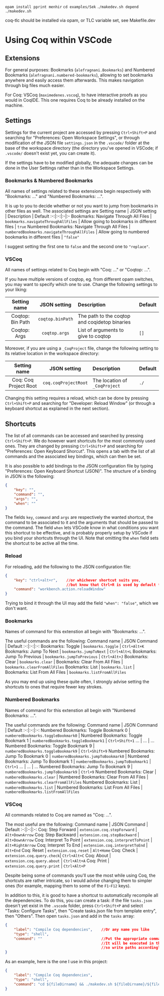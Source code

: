 
`opam install pprint menhir`
`cd examples/Sek`
`./makedev.sh depend`
`./makedev.sh`

coq-tlc should be installed via opam,
or TLC variable set, see Makefile.dev

# Using Coq within VSCode
## Extensions

For general purposes: Bookmarks (`alefragnani.Bookmarks`) and Numbered Bookmarks (`alefragnani.numbered-bookmarks`), allowing to set bookmarks anywhere and easily access them afterwards. This makes navigation through big files much easier.

For Coq: VSCoq (`maximedenes.vscoq`), to have interactive proofs as you would in CoqIDE. This one requires Coq to be already installed on the machine.

## Settings
Settings for the current project are accessed by pressing `Ctrl+Shift+P` and searching for "Preferences: Open Workspace Settings", or through modification of the JSON file `settings.json` in the `.vscode/` folder at the base of the workspace directory (the directory you've opened in VSCode; if `.vscode/` doesn't exist yet, you can create it).

If the settings have to be modified globally, the adequate changes can be done in the User Settings rather than in the Workspace Settings.

### Bookmarks & Numbered Bookmarks
All names of settings related to these extensions begin respectively with "Bookmarks: ..." and "Numbered Bookmarks: ...".

It is up to you to decide whether or not you want to jump from bookmarks in other files as well. The associated settings are
Setting name | JSON setting | Description | Default
:-:|:-:|:-|:-
Bookmarks: Navigate Through All Files | `bookmarks.navigateThroughAllFiles` | Allow going to bookmarks in different files | `true`
Numbered Bookmarks: Navigate Through All Files | `numberedBookmarks.navigateThroughAllFiles` | Allow going to numbered bookmarks in different files | `"false"`

I suggest setting the first one to `false` and the second one to `"replace"`.

### VSCoq
All names of settings related to Coq begin with "Coq: ..." or "Coqtop: ...".

If you have multiple versions of coqtop, eg. from different opam switches, you may want to specify which one to use. Change the following settings to your liking:

Setting name | JSON setting | Description | Default
:-:|:-:|:-|:-
Coqtop: Bin Path | `coqtop.binPath` | The path to the coqtop and coqidetop binaries |
Coqtop: Args | `coqtop.args` | List of arguments to give to coqtop | `[]`

Moreover, if you are using a `_CoqProject` file, change the following setting to its relative location in the workspace directory:

Setting name | JSON setting | Description | Default
:-:|:-:|:-|:-
Coq: Coq Project Root | `coq.coqProjectRoot` | The location of `_CoqProject` | `./`

Changing this setting requires a reload, which can be done by pressing `Ctrl+Shift+P` and searching for "Developer: Reload Window" (or through a keyboard shortcut as explained in the next section).

## Shortcuts
The list of all commands can be accessed and searched by pressing `Ctrl+Shift+P`. We do however want shortcuts for the most commonly used ones. They are changed by pressing `Ctrl+Shift+P` and searching for "Preferences: Open Keyboard Shorcut". This opens a tab with the list of all commands and the associated key bindings, which can then be set.

It is also possible to add bindings to the JSON configuration file by typing "Preferences: Open Keyboard Shortcut (JSON)".
The structure of a binding in JSON is the following:
```json
{
	"key": "",
	"command": "",
	"args": "",
	"when": ""
}
```
The fields `key`, `command` and `args` are respectively the wanted shortcut, the command to be associated to it and the arguments that should be passed to the command. The field `when` lets VSCode know in what conditions you want this shortcut to be effective, and is probably properly setup by VSCode if you bind your shortcuts through the UI. Note that omitting the `when` field sets the shortcut to be active all the time.

### Reload
For reloading, add the following to the JSON configuration file:
```json
{
	"key": "ctrl+alt+r",	//or whichever shortcut suits you,
							//but know that Ctrl+R is used by default for opening recent folders
	"command": "workbench.action.reloadWindow"
}
```
Trying to bind it through the UI may add the field `"when": "false"`, which we don't want.

### Bookmarks
Names of command for this extenstion all begin with "Bookmarks: ...".

The useful commands are the following:
Command name | JSON Command | Default
:-:|:-:|:-:
Bookmarks: Toggle | `bookmarks.toggle` | `Ctrl+Alt+K`
Bookmarks: Jump To Next | `bookmarks.jumpToNext` | `Ctrl+Alt+L`
Bookmarks: Jump To Previous | `bookmarks.jumpToPrevious` | `Ctrl+Alt+J`
Bookmarks: Clear | `bookmarks.clear` |
Bookmarks: Clear From All Files | `bookmarks.clearFromAllFiles`
Bookmarks: List | `bookmarks.list` |
Bookmarks: List From All Files | `bookmarks.listFromAllFiles`

As you may end up using these quite often, I strongly advise setting the shortcuts to ones that require fewer key strokes.

### Numbered Bookmarks
Names of command for this extenstion all begin with "Numbered Bookmarks: ...".

The useful commands are the following:
Command name | JSON Command | Default
:-:|:-:|:-:
Numbered Bookmarks: Toggle Bookmark 0 | `numberedBookmarks.toggleBookmark0` |
Numbered Bookmarks: Toggle Bookmark 1 | `numberedBookmarks.toggleBookmark1` | `Ctrl+Shift+1`
... | ... | ...
Numbered Bookmarks: Toggle Bookmark 9 | `numberedBookmarks.toggleBookmark9` | `Ctrl+Shift+9`
Numbered Bookmarks: Jump To Bookmark 0 | `numberedBookmarks.jumpToBookmark0` |
Numbered Bookmarks: Jump To Bookmark 1 | `numberedBookmarks.jumpToBookmark1` | `Ctrl+1`
... | ... | ...
Numbered Bookmarks: Jump To Bookmark 9 | `numberedBookmarks.jumpToBookmark9` | `Ctrl+9`
Numbered Bookmarks: Clear | `numberedBookmarks.clear` |
Numbered Bookmarks: Clear From All Files | `numberedBookmarks.clearFromAllFiles`
Numbered Bookmarks: List | `numberedBookmarks.list` |
Numbered Bookmarks: List From All Files | `numberedBookmarks.listFromAllFiles`

### VSCoq
All commands related to Coq are named as "Coq: ...".

The most useful are the following:
Command name | JSON Command | Default
:-:|:-:|:-:
Coq: Step Forward | `extension.coq.stepForward` | `Alt+DownArrow`
Coq: Step Backward | `extension.coq.stepBackward` | `Alt+DownArrow`
Coq: Interpret To Point | `extension.coq.interpretToPoint` | `Alt+RightArrow`
Coq: Interpret To End | `extension.coq.interpretToEnd` | `Alt+End`
Coq: Reset | `extension.coq.reset` | `Alt+Home`
Coq: Check | `extension.coq.query.check`|  `Ctrl+Alt+C`
Coq: About | `extension.coq.query.about` | `Ctrl+Alt+A`
Coq: Print | `extension.coq.query.print` | `Ctrl+Alt+P`

Despite being some of commands you'll use the most while using Coq, the shortcuts are rather intricate, so I would advise changing them to simpler ones (for example, mapping them to some of the `F1`-`F12` keys).

In addition to this, it is good to have a shortcut to automatically recompile all the dependencies. To do this, you can create a task: if the file `tasks.json` doesn't yet exist in the `.vscode` folder, press `Ctrl+Shift+P` and select "Tasks: Configure Tasks", then "Create tasks.json file from template entry", then "Others". Then open `tasks.json` and add in the `tasks` array:
```json
{
	"label": "Compile Coq dependencies",	//Or any name you like
	"type": "shell",
	"command": ""							//Put the appropriate command line here
											//It will be executed in the workspace directory,
											//so write paths accordingly
}
```

As an example, here is the one I use in this project:
```json
{
	"label": "Compile Coq dependencies",
	"type": "shell",
	"command": "cd ${fileDirname} && ./makedev.sh ${fileDirname}/${fileBasenameNoExtension}.required_vo"
}
```
